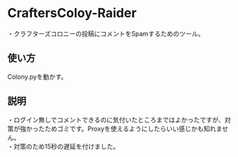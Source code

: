 # CraftersColoy-Raider
・クラフターズコロニーの投稿にコメントをSpamするためのツール。

## 使い方　<br/>
Colony.pyを動かす。

## 説明　<br/>
・ログイン無しでコメントできるのに気付いたところまではよかったですが、対策が強かったためゴミです。Proxyを使えるようにしたらいい感じかも知れません。<br>
・対策のため15秒の遅延を付けました。

